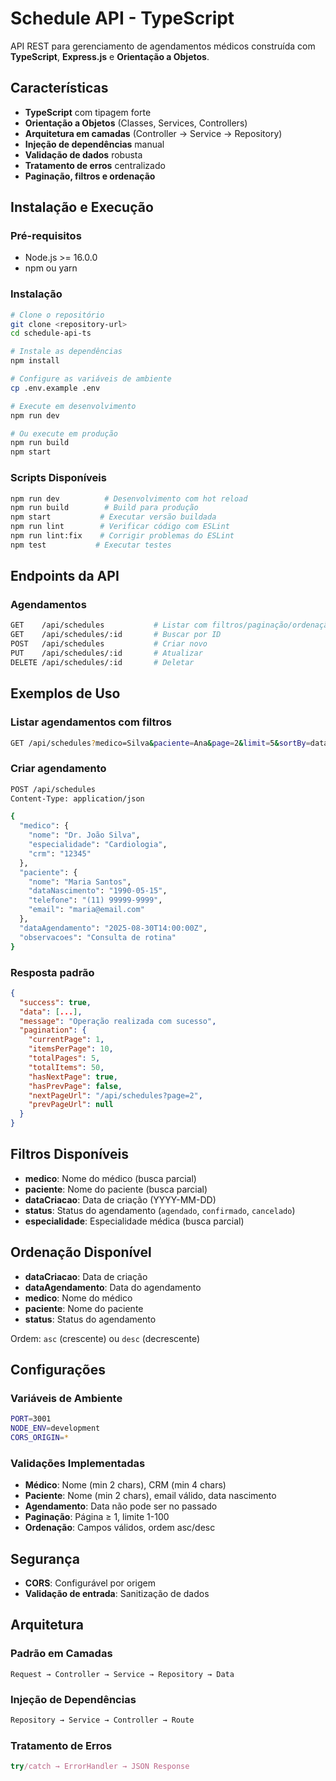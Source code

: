 # Schedule API - TypeScript

API REST para gerenciamento de agendamentos médicos construída com **TypeScript**, **Express.js** e **Orientação a Objetos**.

## Características

- **TypeScript** com tipagem forte
- **Orientação a Objetos** (Classes, Services, Controllers)
- **Arquitetura em camadas** (Controller → Service → Repository)
- **Injeção de dependências** manual
- **Validação de dados** robusta
- **Tratamento de erros** centralizado
- **Paginação, filtros e ordenação**

## Instalação e Execução

### Pré-requisitos

- Node.js >= 16.0.0
- npm ou yarn

### Instalação

```bash
# Clone o repositório
git clone <repository-url>
cd schedule-api-ts

# Instale as dependências
npm install

# Configure as variáveis de ambiente
cp .env.example .env

# Execute em desenvolvimento
npm run dev

# Ou execute em produção
npm run build
npm start
```

### Scripts Disponíveis

```bash
npm run dev          # Desenvolvimento com hot reload
npm run build        # Build para produção
npm start           # Executar versão buildada
npm run lint        # Verificar código com ESLint
npm run lint:fix    # Corrigir problemas do ESLint
npm test           # Executar testes
```

## Endpoints da API

### Agendamentos

```bash
GET    /api/schedules           # Listar com filtros/paginação/ordenação
GET    /api/schedules/:id       # Buscar por ID
POST   /api/schedules           # Criar novo
PUT    /api/schedules/:id       # Atualizar
DELETE /api/schedules/:id       # Deletar
```

## Exemplos de Uso

### Listar agendamentos com filtros

```bash
GET /api/schedules?medico=Silva&paciente=Ana&page=2&limit=5&sortBy=dataAgendamento&sortOrder=asc
```

### Criar agendamento

```bash
POST /api/schedules
Content-Type: application/json

{
  "medico": {
    "nome": "Dr. João Silva",
    "especialidade": "Cardiologia",
    "crm": "12345"
  },
  "paciente": {
    "nome": "Maria Santos",
    "dataNascimento": "1990-05-15",
    "telefone": "(11) 99999-9999",
    "email": "maria@email.com"
  },
  "dataAgendamento": "2025-08-30T14:00:00Z",
  "observacoes": "Consulta de rotina"
}
```

### Resposta padrão

```json
{
  "success": true,
  "data": [...],
  "message": "Operação realizada com sucesso",
  "pagination": {
    "currentPage": 1,
    "itemsPerPage": 10,
    "totalPages": 5,
    "totalItems": 50,
    "hasNextPage": true,
    "hasPrevPage": false,
    "nextPageUrl": "/api/schedules?page=2",
    "prevPageUrl": null
  }
}
```

## Filtros Disponíveis

- **medico**: Nome do médico (busca parcial)
- **paciente**: Nome do paciente (busca parcial)
- **dataCriacao**: Data de criação (YYYY-MM-DD)
- **status**: Status do agendamento (`agendado`, `confirmado`, `cancelado`)
- **especialidade**: Especialidade médica (busca parcial)

## Ordenação Disponível

- **dataCriacao**: Data de criação
- **dataAgendamento**: Data do agendamento
- **medico**: Nome do médico
- **paciente**: Nome do paciente
- **status**: Status do agendamento

Ordem: `asc` (crescente) ou `desc` (decrescente)

## Configurações

### Variáveis de Ambiente

```bash
PORT=3001                    
NODE_ENV=development         
CORS_ORIGIN=*          
```

### Validações Implementadas

- **Médico**: Nome (min 2 chars), CRM (min 4 chars)
- **Paciente**: Nome (min 2 chars), email válido, data nascimento
- **Agendamento**: Data não pode ser no passado
- **Paginação**: Página ≥ 1, limite 1-100
- **Ordenação**: Campos válidos, ordem asc/desc

## Segurança

- **CORS**: Configurável por origem
- **Validação de entrada**: Sanitização de dados

## Arquitetura

### Padrão em Camadas

```
Request → Controller → Service → Repository → Data
```

### Injeção de Dependências

```typescript
Repository → Service → Controller → Route
```

### Tratamento de Erros

```typescript
try/catch → ErrorHandler → JSON Response
```
